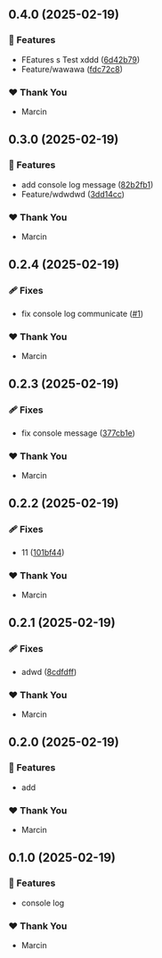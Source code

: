 ## 0.4.0 (2025-02-19)

### 🚀 Features

- FEatures s Test xddd ([6d42b79](https://github.com/marucjmar/test-release/commit/6d42b79))
- Feature/wawawa ([fdc72c8](https://github.com/marucjmar/test-release/commit/fdc72c8))

### ❤️ Thank You

- Marcin

## 0.3.0 (2025-02-19)

### 🚀 Features

- add console log message ([82b2fb1](https://github.com/marucjmar/test-release/commit/82b2fb1))
- Feature/wdwdwd ([3dd14cc](https://github.com/marucjmar/test-release/commit/3dd14cc))

### ❤️ Thank You

- Marcin

## 0.2.4 (2025-02-19)

### 🩹 Fixes

- fix console log communicate ([#1](https://github.com/marucjmar/test-release/pull/1))

### ❤️ Thank You

- Marcin

## 0.2.3 (2025-02-19)

### 🩹 Fixes

- fix console message ([377cb1e](https://github.com/marucjmar/test-release/commit/377cb1e))

### ❤️ Thank You

- Marcin

## 0.2.2 (2025-02-19)

### 🩹 Fixes

- 11 ([101bf44](https://github.com/marucjmar/test-release/commit/101bf44))

### ❤️ Thank You

- Marcin

## 0.2.1 (2025-02-19)

### 🩹 Fixes

- adwd ([8cdfdff](https://github.com/marucjmar/test-release/commit/8cdfdff))

### ❤️ Thank You

- Marcin

## 0.2.0 (2025-02-19)

### 🚀 Features

- add

### ❤️ Thank You

- Marcin

## 0.1.0 (2025-02-19)

### 🚀 Features

- console log

### ❤️ Thank You

- Marcin